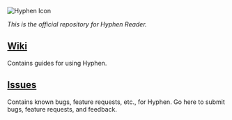 ![Hyphen Icon](http://hyphenreader.com/images/logo-small.png)

*This is the official repository for Hyphen Reader.*

## [Wiki](/wiki)

Contains guides for using Hyphen.

## [Issues](/issues)

Contains known bugs, feature requests, etc., for Hyphen. Go here to submit bugs, feature requests, and feedback.
